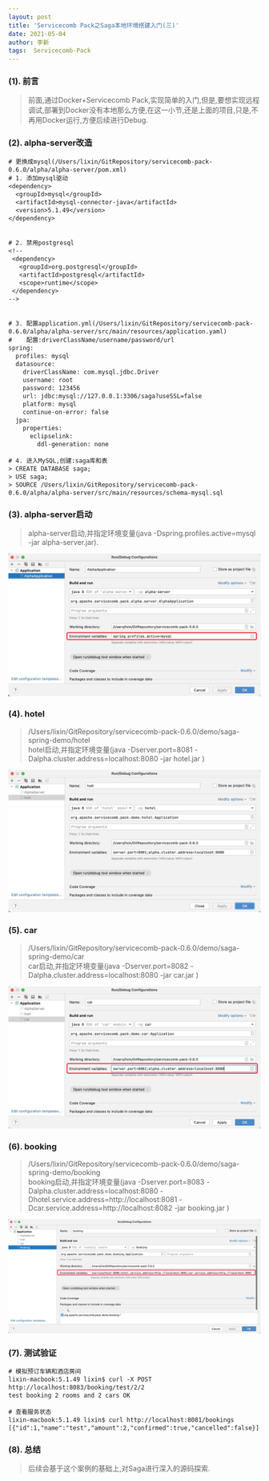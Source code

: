 ```yaml
---
layout: post
title: 'Servicecomb Pack之Saga本地环境搭建入门(三)'
date: 2021-05-04
author: 李新
tags:  Servicecomb-Pack
---
```


### (1). 前言
> 前面,通过Docker+Servicecomb Pack,实现简单的入门,但是,要想实现远程调试,部署到Docker没有本地那么方便,在这一小节,还是上面的项目,只是,不再用Docker运行,方便后续进行Debug.  

### (2). alpha-server改造
```
# 更换成mysql(/Users/lixin/GitRepository/servicecomb-pack-0.6.0/alpha/alpha-server/pom.xml)
# 1. 添加mysql驱动
<dependency>
  <groupId>mysql</groupId>
  <artifactId>mysql-connector-java</artifactId>
  <version>5.1.49</version>
</dependency> 
 
 
# 2. 禁用postgresql
<!--
 <dependency>
   <groupId>org.postgresql</groupId>
   <artifactId>postgresql</artifactId>
   <scope>runtime</scope>
 </dependency>
-->


# 3. 配置application.yml(/Users/lixin/GitRepository/servicecomb-pack-0.6.0/alpha/alpha-server/src/main/resources/application.yaml)
#    配置:driverClassName/username/password/url
spring:
  profiles: mysql
  datasource:
    driverClassName: com.mysql.jdbc.Driver
    username: root
    password: 123456
    url: jdbc:mysql://127.0.0.1:3306/saga?useSSL=false
    platform: mysql
    continue-on-error: false
  jpa:
    properties:
      eclipselink:
        ddl-generation: none

# 4. 进入MySQL,创建:saga库和表
> CREATE DATABASE saga;
> USE saga;
> SOURCE /Users/lixin/GitRepository/servicecomb-pack-0.6.0/alpha/alpha-server/src/main/resources/schema-mysql.sql
```
### (3). alpha-server启动
> alpha-server启动,并指定环境变量(java -Dspring.profiles.active=mysql -jar alpha-server.jar).

!["AlphaApplication启动,并指定环境变量"](/assets/servicecomb-pack/imgs/AlphaApplication.jpg)

### (4). hotel
> /Users/lixin/GitRepository/servicecomb-pack-0.6.0/demo/saga-spring-demo/hotel      
> hotel启动,并指定环境变量(java -Dserver.port=8081  -Dalpha.cluster.address=localhost:8080 -jar hotel.jar )

!["hotel启动,并指定环境变量"](/assets/servicecomb-pack/imgs/hotel.jpg)

### (5). car 
> /Users/lixin/GitRepository/servicecomb-pack-0.6.0/demo/saga-spring-demo/car     
> car启动,并指定环境变量(java -Dserver.port=8082  -Dalpha.cluster.address=localhost:8080 -jar car.jar )

!["car启动,并指定环境变量"](/assets/servicecomb-pack/imgs/car.jpg)

### (6). booking
> /Users/lixin/GitRepository/servicecomb-pack-0.6.0/demo/saga-spring-demo/booking    
> booking启动,并指定环境变量(java -Dserver.port=8083  -Dalpha.cluster.address=localhost:8080 -Dhotel.service.address=http://localhost:8081  -Dcar.service.address=http://localhost:8082  -jar booking.jar )

!["booking启动,并指定环境变量"](/assets/servicecomb-pack/imgs/booking.jpg)

### (7). 测试验证
```
# 模拟预订车辆和酒店房间
lixin-macbook:5.1.49 lixin$ curl -X POST http://localhost:8083/booking/test/2/2
test booking 2 rooms and 2 cars OK

# 查看服务状态
lixin-macbook:5.1.49 lixin$ curl http://localhost:8081/bookings
[{"id":1,"name":"test","amount":2,"confirmed":true,"cancelled":false}]
```
### (8).  总结
> 后续会基于这个案例的基础上,对Saga进行深入的源码探索.  